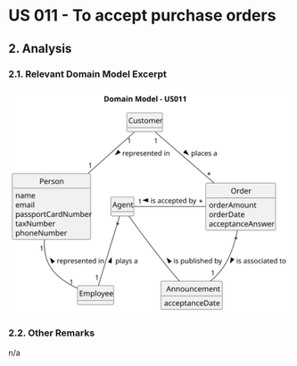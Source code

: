 # US 011 - To accept purchase orders

## 2. Analysis

### 2.1. Relevant Domain Model Excerpt 

![Domain Model](svg/us011-domain-model.svg)

### 2.2. Other Remarks

n/a